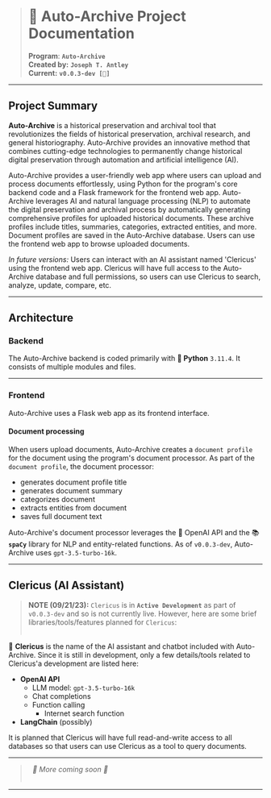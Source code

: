 > # 📜 Auto-Archive Project Documentation
>
> **Program**: **`Auto-Archive`**  
> **Created by:** **`Joseph T. Antley`**  
> **Current:** **`v0.0.3-dev [🚧]`**  

---

## Project Summary

**Auto-Archive** is a historical preservation and archival tool that revolutionizes the fields of historical preservation, archival research, and general historiography. Auto-Archive provides an innovative method that combines cutting-edge technologies to permanently change historical digital preservation through automation and artificial intelligence (AI).

Auto-Archive provides a user-friendly web app where users can upload and process documents effortlessly, using Python for the program's core backend code and a Flask framework for the frontend web app. Auto-Archive leverages AI and natural language processing (NLP) to automate the digital preservation and archival process by automatically generating comprehensive profiles for uploaded historical documents. These archive profiles include titles, summaries, categories, extracted entities, and more. Document profiles are saved in the Auto-Archive database. Users can use the frontend web app to browse uploaded documents.

_In future versions:_ Users can interact with an AI assistant named 'Clericus' using the frontend web app. Clericus will have full access to the Auto-Archive database and full permissions, so users can use Clericus to search, analyze, update, compare, etc.

---

## Architecture

### Backend

The Auto-Archive backend is coded primarily with **🐍 Python** `3.11.4`. It consists of multiple modules and files.

---

### Frontend

Auto-Archive uses a Flask web app as its frontend interface.

#### Document processing

When users upload documents, Auto-Archive creates a `document profile` for the document using the program's document processor. As part of the `document profile`, the document processor:

- generates document profile title
- generates document summary
- categorizes document
- extracts entities from document
- saves full document text

Auto-Archive's document processor leverages the 📡 OpenAI API and the 📚 **`spaCy`** library for NLP and entity-related functions. As of `v0.0.3-dev`, Auto-Archive uses `gpt-3.5-turbo-16k`.

---

## Clericus (AI Assistant)

> **NOTE (09/21/23):** `Clericus` is in **`Active Development`** as part of `v0.0.3-dev` and so is not currently live. However, here are some brief libraries/tools/features planned for `Clericus`:  
> &nbsp;

🤖 **Clericus** is the name of the AI assistant and chatbot included with Auto-Archive. Since it is still in development, only a few details/tools related to Clericus'a development are listed here:

- **OpenAI API**
  - LLM model: `gpt-3.5-turbo-16k`
  - Chat completions
  - Function calling
    - Internet search function
- **LangChain** (possibly)

It is planned that Clericus will have full read-and-write access to all databases so that users can use Clericus as a tool to query documents.

---

> &nbsp;
> _🚧 More coming soon 🚧_  
> &nbsp;

---
